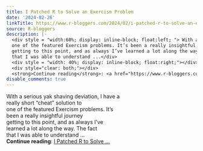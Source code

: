 ```yaml
---
title: I Patched R to Solve an Exercism Problem
date: '2024-02-26'
linkTitle: https://www.r-bloggers.com/2024/02/i-patched-r-to-solve-an-exercism-problem/
source: R-bloggers
description: |-
  <div style = "width:60%; display: inline-block; float:left; "> With a serious yak shaving deviation, I have a really short “cheat” solution to<br />
  one of the featured Exercism problems. It’s been a really insightful journey<br />
  getting to this point, and as always I’ve learned a lot along the way. The fact<br />
  that I was able to understand ...</div>
  <div style = "width: 40%; display: inline-block; float:right;"></div>
  <div style="clear: both;"></div>
  <strong>Continue reading</strong>: <a href="https://www.r-bloggers.com/2024/02/i-patched-r-to-solve-an-exercism-problem/">I Patched R to Solve ...
disable_comments: true
---
```

<div style = "width:60%; display: inline-block; float:left; "> With a serious yak shaving deviation, I have a really short “cheat” solution to<br />
one of the featured Exercism problems. It’s been a really insightful journey<br />
getting to this point, and as always I’ve learned a lot along the way. The fact<br />
that I was able to understand ...</div>
<div style = "width: 40%; display: inline-block; float:right;"></div>
<div style="clear: both;"></div>
<strong>Continue reading</strong>: <a href="https://www.r-bloggers.com/2024/02/i-patched-r-to-solve-an-exercism-problem/">I Patched R to Solve ...